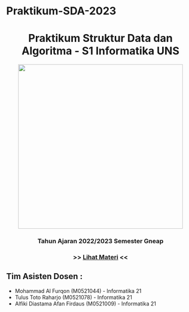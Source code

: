 # Praktikum-SDA-2023

<h1 align="center"> Praktikum Struktur Data dan Algoritma - S1 Informatika UNS </h1>
<p align ="center">  <img width = "440" height "248" src = "#" </p>
<h3 align="center"> Tahun Ajaran 2022/2023 Semester Gneap </h3>
<h3 align ="center">  >> <a align = "center" href = "#"> <span align="center">Lihat Materi</span></a> << </h3>
<h2> Tim Asisten Dosen : </h2>

- Mohammad Al Furqon (M0521044) - Informatika 21
- Tulus Toto Raharjo (M0521078) - Informatika 21
- Alfiki Diastama Afan Firdaus (M0521009) - Informatika 21
